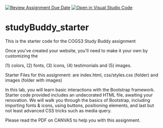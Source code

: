 [![Review Assignment Due Date](https://classroom.github.com/assets/deadline-readme-button-22041afd0340ce965d47ae6ef1cefeee28c7c493a6346c4f15d667ab976d596c.svg)](https://classroom.github.com/a/JDIghc95)
[![Open in Visual Studio Code](https://classroom.github.com/assets/open-in-vscode-2e0aaae1b6195c2367325f4f02e2d04e9abb55f0b24a779b69b11b9e10269abc.svg)](https://classroom.github.com/online_ide?assignment_repo_id=15387191&assignment_repo_type=AssignmentRepo)
# studyBuddy_starter
This is the starter code for the COGS3 Study Buddy assignment

Once you've created your website, you'll need to make it your own by customizing the

 (1) colors,  (2) fonts, (3) icons, (4) testimonials and (5) images. 

Starter Files for this assignment: are index.html, css/styles.css (folder) and images (folder with images)

In this lab, you will learn basic interactions with the Bootstrap framework. Starter code provided includes an undecorated HTML file, awaiting your renovation. We will walk you through the basics of Bootstrap, including importing fonts & icons, using buttons, positioning elements, and last but not least advanced CSS tricks such as media query.


Please read the PDF on CANVAS to help you with this assignment.